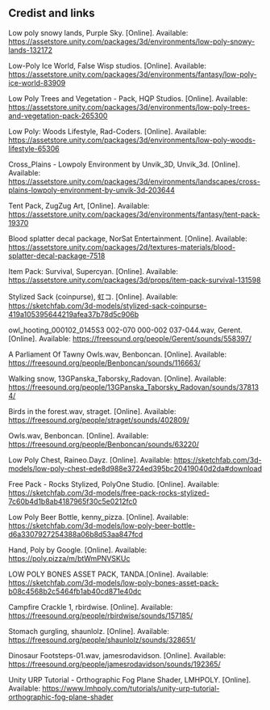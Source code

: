 ## Credist and links

Low poly snowy lands, Purple Sky. [Online]. Available:
https://assetstore.unity.com/packages/3d/environments/low-poly-snowy-lands-132172  

Low-Poly Ice World, False Wisp studios. [Online]. Available:
https://assetstore.unity.com/packages/3d/environments/fantasy/low-poly-ice-world-83909  

Low Poly Trees and Vegetation - Pack, HQP Studios. [Online]. Available:
https://assetstore.unity.com/packages/3d/environments/low-poly-trees-and-vegetation-pack-265300  

Low Poly: Woods Lifestyle, Rad-Coders. [Online]. Available:
https://assetstore.unity.com/packages/3d/environments/low-poly-woods-lifestyle-65306  

Cross_Plains - Lowpoly Environment by Unvik_3D, Unvik_3d. [Online]. Available:
https://assetstore.unity.com/packages/3d/environments/landscapes/cross-plains-lowpoly-environment-by-unvik-3d-203644  

Tent Pack, ZugZug Art, [Online]. Available:
https://assetstore.unity.com/packages/3d/environments/fantasy/tent-pack-19370  

Blood splatter decal package, NorSat Entertainment. [Online]. Available:
https://assetstore.unity.com/packages/2d/textures-materials/blood-splatter-decal-package-7518  

Item Pack: Survival, Supercyan. [Online]. Available:
https://assetstore.unity.com/packages/3d/props/item-pack-survival-131598  

Stylized Sack (coinpurse), 虹コ. [Online]. Available:
https://sketchfab.com/3d-models/stylized-sack-coinpurse-419a105395644219afea37b78d5c906b  

owl_hooting_000102_0145S3 002-070 000-002 037-044.wav, Gerent. [Online]. Available:
https://freesound.org/people/Gerent/sounds/558397/  

A Parliament Of Tawny Owls.wav, Benboncan. [Online]. Available:
https://freesound.org/people/Benboncan/sounds/116663/  

Walking snow, 13GPanska_Taborsky_Radovan. [Online]. Available:
https://freesound.org/people/13GPanska_Taborsky_Radovan/sounds/378134/  

Birds in the forest.wav, straget. [Online]. Available:
https://freesound.org/people/straget/sounds/402809/  

Owls.wav, Benboncan. [Online]. Available:
https://freesound.org/people/Benboncan/sounds/63220/  

Low Poly Chest, Raineo.Dayz. [Online]. Available:
https://sketchfab.com/3d-models/low-poly-chest-ede8d988e3724ed395bc20419040d2da#download  

Free Pack - Rocks Stylized, PolyOne Studio. [Online]. Available:
https://sketchfab.com/3d-models/free-pack-rocks-stylized-7c60b4d1b8ab4187965f30c5e0212fc0  

Low Poly Beer Bottle, kenny_pizza. [Online]. Available:
https://sketchfab.com/3d-models/low-poly-beer-bottle-d6a3307927254388a06b8d53aa847fcd  

Hand, Poly by Google. [Online]. Available:
https://poly.pizza/m/btWmPNVSKUc  

LOW POLY BONES ASSET PACK, TANDA.[Online]. Available:
https://sketchfab.com/3d-models/low-poly-bones-asset-pack-b08c4568b2c5464fb1ab40cd871e40dc  

Campfire Crackle 1, rbirdwise. [Online]. Available:
https://freesound.org/people/rbirdwise/sounds/157185/  

Stomach gurgling, shaunlolz. [Online]. Available:
https://freesound.org/people/shaunlolz/sounds/328651/  

Dinosaur Footsteps-01.wav, jamesrodavidson. [Online]. Available:
https://freesound.org/people/jamesrodavidson/sounds/192365/  

Unity URP Tutorial - Orthographic Fog Plane Shader, LMHPOLY. [Online]. Available:
https://www.lmhpoly.com/tutorials/unity-urp-tutorial-orthographic-fog-plane-shader  
